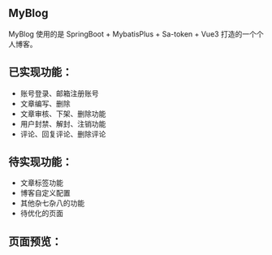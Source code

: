 ## MyBlog
MyBlog 使用的是 SpringBoot + MybatisPlus + Sa-token + Vue3 打造的一个个人博客。
## 已实现功能：
- 账号登录、邮箱注册账号
- 文章编写、删除
- 文章审核、下架、删除功能
- 用户封禁、解封、注销功能
- 评论、回复评论、删除评论
## 待实现功能：
- 文章标签功能
- 博客自定义配置
- 其他杂七杂八的功能
- 待优化的页面
## 页面预览：


